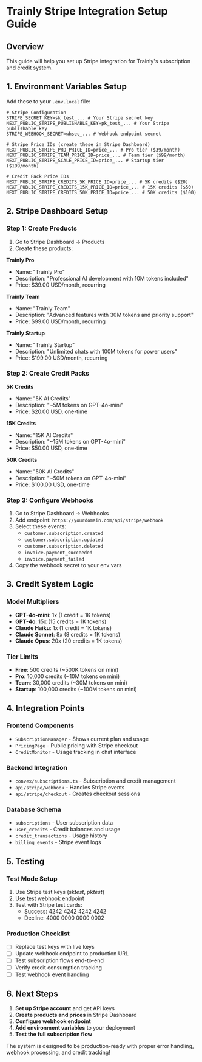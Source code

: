 # Trainly Stripe Integration Setup Guide

## Overview

This guide will help you set up Stripe integration for Trainly's subscription and credit system.

## 1. Environment Variables Setup

Add these to your `.env.local` file:

```env
# Stripe Configuration
STRIPE_SECRET_KEY=sk_test_... # Your Stripe secret key
NEXT_PUBLIC_STRIPE_PUBLISHABLE_KEY=pk_test_... # Your Stripe publishable key
STRIPE_WEBHOOK_SECRET=whsec_... # Webhook endpoint secret

# Stripe Price IDs (create these in Stripe Dashboard)
NEXT_PUBLIC_STRIPE_PRO_PRICE_ID=price_... # Pro tier ($39/month)
NEXT_PUBLIC_STRIPE_TEAM_PRICE_ID=price_... # Team tier ($99/month)
NEXT_PUBLIC_STRIPE_SCALE_PRICE_ID=price_... # Startup tier ($199/month)

# Credit Pack Price IDs
NEXT_PUBLIC_STRIPE_CREDITS_5K_PRICE_ID=price_... # 5K credits ($20)
NEXT_PUBLIC_STRIPE_CREDITS_15K_PRICE_ID=price_... # 15K credits ($50)
NEXT_PUBLIC_STRIPE_CREDITS_50K_PRICE_ID=price_... # 50K credits ($100)
```

## 2. Stripe Dashboard Setup

### Step 1: Create Products

1. Go to Stripe Dashboard → Products
2. Create these products:

**Trainly Pro**

- Name: "Trainly Pro"
- Description: "Professional AI development with 10M tokens included"
- Price: $39.00 USD/month, recurring

**Trainly Team**

- Name: "Trainly Team"
- Description: "Advanced features with 30M tokens and priority support"
- Price: $99.00 USD/month, recurring

**Trainly Startup**

- Name: "Trainly Startup"
- Description: "Unlimited chats with 100M tokens for power users"
- Price: $199.00 USD/month, recurring

### Step 2: Create Credit Packs

**5K Credits**

- Name: "5K AI Credits"
- Description: "~5M tokens on GPT-4o-mini"
- Price: $20.00 USD, one-time

**15K Credits**

- Name: "15K AI Credits"
- Description: "~15M tokens on GPT-4o-mini"
- Price: $50.00 USD, one-time

**50K Credits**

- Name: "50K AI Credits"
- Description: "~50M tokens on GPT-4o-mini"
- Price: $100.00 USD, one-time

### Step 3: Configure Webhooks

1. Go to Stripe Dashboard → Webhooks
2. Add endpoint: `https://yourdomain.com/api/stripe/webhook`
3. Select these events:
   - `customer.subscription.created`
   - `customer.subscription.updated`
   - `customer.subscription.deleted`
   - `invoice.payment_succeeded`
   - `invoice.payment_failed`
4. Copy the webhook secret to your env vars

## 3. Credit System Logic

### Model Multipliers

- **GPT-4o-mini**: 1x (1 credit = 1K tokens)
- **GPT-4o**: 15x (15 credits = 1K tokens)
- **Claude Haiku**: 1x (1 credit = 1K tokens)
- **Claude Sonnet**: 8x (8 credits = 1K tokens)
- **Claude Opus**: 20x (20 credits = 1K tokens)

### Tier Limits

- **Free**: 500 credits (~500K tokens on mini)
- **Pro**: 10,000 credits (~10M tokens on mini)
- **Team**: 30,000 credits (~30M tokens on mini)
- **Startup**: 100,000 credits (~100M tokens on mini)

## 4. Integration Points

### Frontend Components

- `SubscriptionManager` - Shows current plan and usage
- `PricingPage` - Public pricing with Stripe checkout
- `CreditMonitor` - Usage tracking in chat interface

### Backend Integration

- `convex/subscriptions.ts` - Subscription and credit management
- `api/stripe/webhook` - Handles Stripe events
- `api/stripe/checkout` - Creates checkout sessions

### Database Schema

- `subscriptions` - User subscription data
- `user_credits` - Credit balances and usage
- `credit_transactions` - Usage history
- `billing_events` - Stripe event logs

## 5. Testing

### Test Mode Setup

1. Use Stripe test keys (sk*test*, pk*test*)
2. Use test webhook endpoint
3. Test with Stripe test cards:
   - Success: 4242 4242 4242 4242
   - Decline: 4000 0000 0000 0002

### Production Checklist

- [ ] Replace test keys with live keys
- [ ] Update webhook endpoint to production URL
- [ ] Test subscription flows end-to-end
- [ ] Verify credit consumption tracking
- [ ] Test webhook event handling

## 6. Next Steps

1. **Set up Stripe account** and get API keys
2. **Create products and prices** in Stripe Dashboard
3. **Configure webhook endpoint**
4. **Add environment variables** to your deployment
5. **Test the full subscription flow**

The system is designed to be production-ready with proper error handling, webhook processing, and credit tracking!
